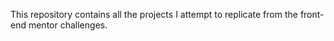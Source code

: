 This repository contains all the projects I attempt to replicate from the front-end mentor challenges.
